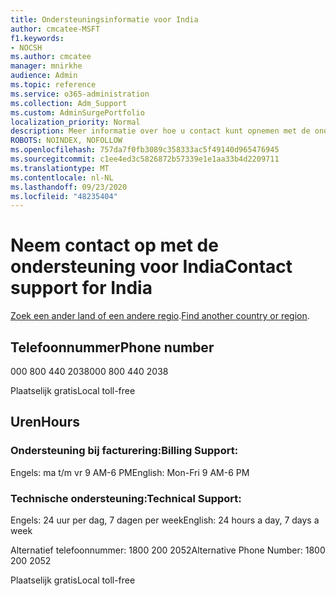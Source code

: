 ```yaml
---
title: Ondersteuningsinformatie voor India
author: cmcatee-MSFT
f1.keywords:
- NOCSH
ms.author: cmcatee
manager: mnirkhe
audience: Admin
ms.topic: reference
ms.service: o365-administration
ms.collection: Adm_Support
ms.custom: AdminSurgePortfolio
localization_priority: Normal
description: Meer informatie over hoe u contact kunt opnemen met de ondersteuning voor uw land of regio.
ROBOTS: NOINDEX, NOFOLLOW
ms.openlocfilehash: 757da7f0fb3089c358333ac5f49140d965476945
ms.sourcegitcommit: c1ee4ed3c5826872b57339e1e1aa33b4d2209711
ms.translationtype: MT
ms.contentlocale: nl-NL
ms.lasthandoff: 09/23/2020
ms.locfileid: "48235404"
---
```

# <a name="contact-support-for-india"></a><span data-ttu-id="d07f7-103">Neem contact op met de ondersteuning voor India</span><span class="sxs-lookup"><span data-stu-id="d07f7-103">Contact support for India</span></span>

<span data-ttu-id="d07f7-104">[Zoek een ander land of een andere regio](../contact-support-for-business-products.md).</span><span class="sxs-lookup"><span data-stu-id="d07f7-104">[Find another country or region](../contact-support-for-business-products.md).</span></span>

## <a name="phone-number"></a><span data-ttu-id="d07f7-105">Telefoonnummer</span><span class="sxs-lookup"><span data-stu-id="d07f7-105">Phone number</span></span>
<span data-ttu-id="d07f7-106">000 800 440 2038</span><span class="sxs-lookup"><span data-stu-id="d07f7-106">000 800 440 2038</span></span>

<span data-ttu-id="d07f7-107">Plaatselijk gratis</span><span class="sxs-lookup"><span data-stu-id="d07f7-107">Local toll-free</span></span>

## <a name="hours"></a><span data-ttu-id="d07f7-108">Uren</span><span class="sxs-lookup"><span data-stu-id="d07f7-108">Hours</span></span>
### <a name="billing-support"></a><span data-ttu-id="d07f7-109">Ondersteuning bij facturering:</span><span class="sxs-lookup"><span data-stu-id="d07f7-109">Billing Support:</span></span>

<span data-ttu-id="d07f7-110">Engels: ma t/m vr 9 AM-6 PM</span><span class="sxs-lookup"><span data-stu-id="d07f7-110">English: Mon-Fri 9 AM-6 PM</span></span>

### <a name="technical-support"></a><span data-ttu-id="d07f7-111">Technische ondersteuning:</span><span class="sxs-lookup"><span data-stu-id="d07f7-111">Technical Support:</span></span>

<span data-ttu-id="d07f7-112">Engels: 24 uur per dag, 7 dagen per week</span><span class="sxs-lookup"><span data-stu-id="d07f7-112">English: 24 hours a day, 7 days a week</span></span>

<span data-ttu-id="d07f7-113">Alternatief telefoonnummer: 1800 200 2052</span><span class="sxs-lookup"><span data-stu-id="d07f7-113">Alternative Phone Number: 1800 200 2052</span></span>

<span data-ttu-id="d07f7-114">Plaatselijk gratis</span><span class="sxs-lookup"><span data-stu-id="d07f7-114">Local toll-free</span></span>
